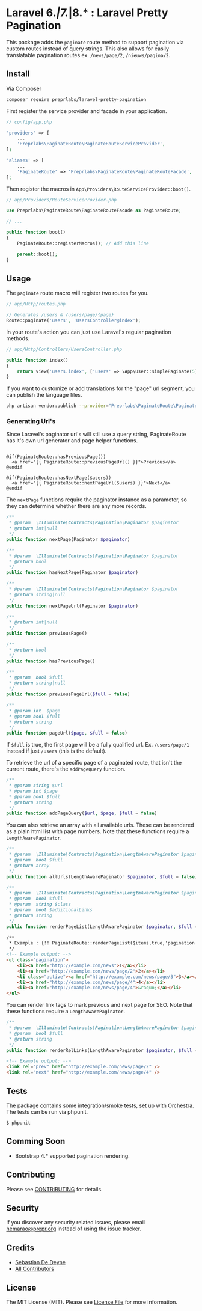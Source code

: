 # Laravel 6.*|7.*|8.* : Laravel Pretty Pagination 

This package adds the `paginate` route method to support pagination via custom routes instead of query strings. This also allows for easily translatable pagination routes ex. `/news/page/2`, `/nieuws/pagina/2`.
## Install
Via Composer
``` bash
composer require preprlabs/laravel-pretty-pagination
```

First register the service provider and facade in your application.

```php
// config/app.php

'providers' => [
    ...
    'Preprlabs\PaginateRoute\PaginateRouteServiceProvider',
];

'aliases' => [
    ...
    'PaginateRoute' => 'Preprlabs\PaginateRoute\PaginateRouteFacade',
];
```

Then register the macros in `App\Providers\RouteServiceProvider::boot()`.

```php
// app/Providers/RouteServiceProvider.php

use Preprlabs\PaginateRoute\PaginateRouteFacade as PaginateRoute;

// ...

public function boot()
{
    PaginateRoute::registerMacros(); // Add this line

    parent::boot();
}
```

## Usage

The `paginate` route macro will register two routes for you.

```php
// app/Http/routes.php

// Generates /users & /users/page/{page}
Route::paginate('users', 'UsersController@index');

```

In your route's action you can just use Laravel's regular pagination methods.

```php
// app/Http/Controllers/UsersController.php

public function index()
{
    return view('users.index', ['users' => \App\User::simplePaginate(5)]);
}
```

If you want to customize or add translations for the "page" url segment, you can publish the language files.

``` bash
php artisan vendor:publish --provider="Preprlabs\PaginateRoute\PaginateRouteServiceProvider"
```

### Generating Url's

Since Laravel's paginator url's will still use a query string, PaginateRoute has it's own url generator and page helper functions.

```

@if(PaginateRoute::hasPreviousPage())
  <a href="{{ PaginateRoute::previousPageUrl() }}">Previous</a>
@endif

@if(PaginateRoute::hasNextPage($users))
  <a href="{{ PaginateRoute::nextPageUrl($users) }}">Next</a>
@endif
```

The `nextPage` functions require the paginator instance as a parameter, so they can determine whether there are any more records.

```php
/**
 * @param  \Illuminate\Contracts\Pagination\Paginator $paginator
 * @return int|null
 */
public function nextPage(Paginator $paginator)
```

```php
/**
 * @param  \Illuminate\Contracts\Pagination\Paginator $paginator
 * @return bool
 */
public function hasNextPage(Paginator $paginator)
```

```php
/**
 * @param  \Illuminate\Contracts\Pagination\Paginator $paginator
 * @return string|null
 */
public function nextPageUrl(Paginator $paginator)
```

```php
/**
 * @return int|null
 */
public function previousPage()
```

```php
/**
 * @return bool
 */
public function hasPreviousPage()
```

```php
/**
 * @param  bool $full
 * @return string|null
 */
public function previousPageUrl($full = false)
```

```php
/**
 * @param int  $page
 * @param bool $full
 * @return string
 */
public function pageUrl($page, $full = false)
```

If `$full` is true, the first page will be a fully qualified url. Ex. `/users/page/1` instead if just `/users` (this is the default).

To retrieve the url of a specific page of a paginated route, that isn't the current route, there's the `addPageQuery` function.

```php
/**
 * @param string $url
 * @param int $page
 * @param bool $full
 * @return string
 */
public function addPageQuery($url, $page, $full = false)
```

You can also retrieve an array with all available urls. These can be rendered as a plain html list with page numbers. Note that these functions require a `LengthAwarePaginator`.

```php
/**
 * @param  \Illuminate\Contracts\Pagination\LengthAwarePaginator $paginator
 * @param  bool $full
 * @return array
 */
public function allUrls(LengthAwarePaginator $paginator, $full = false)
```

```php
/**
 * @param  \Illuminate\Contracts\Pagination\LengthAwarePaginator $paginator
 * @param  bool $full
 * @param  string $class
 * @param  bool $additionalLinks
 * @return string
 */
public function renderPageList(LengthAwarePaginator $paginator, $full = false, $class = null, $additionalLinks = false)

```

```html
/**
 * Example : {!! PaginateRoute::renderPageList($items,true,'pagination',true) !!}
 */
<!-- Example output: -->
<ul class="pagination">
    <li><a href="http://example.com/news">1</a></li>
    <li><a href="http://example.com/news/page/2">2</a></li>
    <li class="active"><a href="http://example.com/news/page/3">3</a></li>
    <li><a href="http://example.com/news/page/4">4</a></li>
    <li><a href="http://example.com/news/page/4">&raquo;</a></li>
</ul>
```

You can render link tags to mark previous and next page for SEO. Note that these functions require a `LengthAwarePaginator`.

```php
/**
 * @param  \Illuminate\Contracts\Pagination\LengthAwarePaginator $paginator
 * @param  bool $full
 * @return string
 */
public function renderRelLinks(LengthAwarePaginator $paginator, $full = false)
```

```html
<!-- Example output: -->
<link rel="prev" href="http://example.com/news/page/2" />
<link rel="next" href="http://example.com/news/page/4" />
```

## Tests

The package contains some integration/smoke tests, set up with Orchestra. The tests can be run via phpunit.

```
$ phpunit
```

## Comming Soon
 - Bootstrap 4.* supported pagination rendering.

## Contributing

Please see [CONTRIBUTING](CONTRIBUTING.md) for details.

## Security

If you discover any security related issues, please email hemarao@prepr.org instead of using the issue tracker.

## Credits

- [Sebastian De Deyne](https://github.com/sebastiandedeyne)
- [All Contributors](../../contributors)

## License

The MIT License (MIT). Please see [License File](LICENSE.md) for more information.
